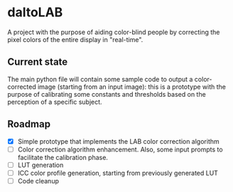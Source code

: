 # daltoLAB
A project with the purpose of aiding color-blind people by correcting the pixel colors of the entire display in "real-time".
## Current state
The main python file will contain some sample code to output a color-corrected image (starting from an input image): this is a prototype with the purpose of calibrating some constants and thresholds based on the perception of a specific subject.

## Roadmap
- [x] Simple prototype that implements the LAB color correction algorithm
- [ ] Color correction algorithm enhancement. Also, some input prompts to facilitate the calibration phase.
- [ ] LUT generation
- [ ] ICC color profile generation, starting from previously generated LUT
- [ ] Code cleanup
